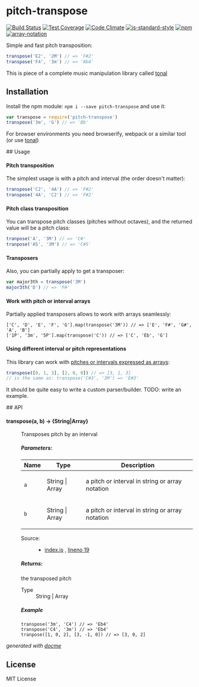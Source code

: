 # pitch-transpose

[![Build Status](https://travis-ci.org/danigb/pitch-transpose.svg?branch=master)](https://travis-ci.org/danigb/pitch-transpose)
[![Test Coverage](https://codeclimate.com/github/danigb/pitch-transpose/badges/coverage.svg)](https://codeclimate.com/github/danigb/pitch-transpose/coverage)
[![Code Climate](https://codeclimate.com/github/danigb/pitch-transpose/badges/gpa.svg)](https://codeclimate.com/github/danigb/pitch-transpose)
[![js-standard-style](https://img.shields.io/badge/code%20style-standard-brightgreen.svg?style=flat)](https://github.com/feross/standard)
[![npm](https://img.shields.io/npm/v/pitch-transpose.svg)](https://www.npmjs.com/package/pitch-transpose)
[![array-notation](https://img.shields.io/badge/array--notation-compatible-yellow.svg)](https://github.com/danigb/pitch-array)


Simple and fast pitch transposition:

```js
transpose('E2', '2M') // => 'F#2'
transpose('F4', '3m') // => 'Ab4'
```

This is piece of a complete music manipulation library called [tonal](https://github.com/danigb/tonal)

## Installation

Install the npm module: `npm i --save pitch-transpose` and use it:

```js
var transpose = require('pitch-transpose')
transpose('3m', 'G') // => 'Bb'
```

For browser environments you need browserify, webpack or a similar tool (or use [tonal](https://github.com/danigb/tonal))

## Usage

#### Pitch transposition

The simplest usage is with a pitch and interval (the order doesn't matter):

```js
transpose('C2', '4A') // => 'F#2'
transpose('4A', 'C2') // => 'F#2'
```

#### Pitch class transposition

You can transpose pitch classes (pitches without octaves), and the returned value will be a pitch class:

```js
tranpose('A', '3M') // => 'C#'
tranpose('A5', '3M') // => 'C#5'
```

#### Transposers

Also, you can partially apply to get a transposer:

```js
var major3th = transpose('3M')
major3th('D') // => 'F#'
```

#### Work with pitch or interval arrays

Partially applied transposers allows to work with arrays seamlessly:

```
['C', 'D', 'E', 'F', 'G'].map(transpose('3M')) // => ['E', 'F#', 'G#', 'A', 'B']
['1P', '3m', '5P'].map(transpose('C')) // => ['C', 'Eb', 'G']
```

#### Using different interval or pitch representations

This library can work with [pitches or intervals expressed as arrays](https://github.com/danigb/a-pitch):

```js
transpose([0, 1, 3], [2, 0, 0]) // => [3, 1, 3]
// is the same as: transpose('C#3', '3M') => 'E#3'
```

It should be quite easy to write a custom parser/builder. TODO: write an example.

## API

<!-- START docme generated API please keep comment here to allow auto update -->
<!-- DON'T EDIT THIS SECTION, INSTEAD RE-RUN docme TO UPDATE -->

<div>
<div class="jsdoc-githubify">
<section>
<article>
<div class="container-overview">
<dl class="details">
</dl>
</div>
<dl>
<dt>
<h4 class="name" id="transpose"><span class="type-signature"></span>transpose<span class="signature">(a, b)</span><span class="type-signature"> &rarr; {String|Array}</span></h4>
</dt>
<dd>
<div class="description">
<p>Transposes pitch by an interval</p>
</div>
<h5>Parameters:</h5>
<table class="params">
<thead>
<tr>
<th>Name</th>
<th>Type</th>
<th class="last">Description</th>
</tr>
</thead>
<tbody>
<tr>
<td class="name"><code>a</code></td>
<td class="type">
<span class="param-type">String</span>
|
<span class="param-type">Array</span>
</td>
<td class="description last"><p>a pitch or interval in string or array notation</p></td>
</tr>
<tr>
<td class="name"><code>b</code></td>
<td class="type">
<span class="param-type">String</span>
|
<span class="param-type">Array</span>
</td>
<td class="description last"><p>a pitch or interval in string or array notation</p></td>
</tr>
</tbody>
</table>
<dl class="details">
<dt class="tag-source">Source:</dt>
<dd class="tag-source"><ul class="dummy">
<li>
<a href="https://github.com/danigb/pitch-transpose/blob/master/index.js">index.js</a>
<span>, </span>
<a href="https://github.com/danigb/pitch-transpose/blob/master/index.js#L19">lineno 19</a>
</li>
</ul></dd>
</dl>
<h5>Returns:</h5>
<div class="param-desc">
<p>the transposed pitch</p>
</div>
<dl>
<dt>
Type
</dt>
<dd>
<span class="param-type">String</span>
|
<span class="param-type">Array</span>
</dd>
</dl>
<h5>Example</h5>
<pre class="prettyprint"><code>transpose('3m', 'C4') // => 'Eb4'
transpose('C4', '3m') // => 'Eb4'
tranpose([1, 0, 2], [3, -1, 0]) // => [3, 0, 2]</code></pre>
</dd>
</dl>
</article>
</section>
</div>

*generated with [docme](https://github.com/thlorenz/docme)*
</div>
<!-- END docme generated API please keep comment here to allow auto update -->

## License

MIT License
